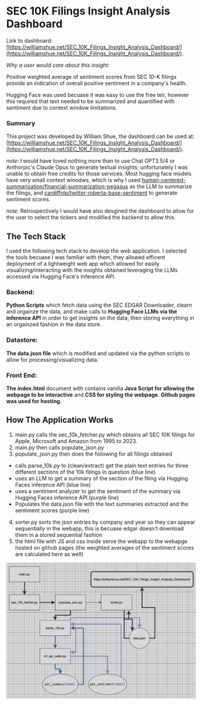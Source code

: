 # SEC 10K Filings Insight Analysis Dashboard

Link to dashboard: [https://williamshue.net/SEC_10K_Filings_Insight_Analysis_Dashboard/](https://williamshue.net/SEC_10K_Filings_Insight_Analysis_Dashboard/).

*Why a user would care about this insight:* 

Positive weighted average of sentiment scores from SEC 10-K filings provide an indication of overall positive sentiment in a company's health.

Hugging Face was used becuase it was easy to use the free teir, however this required that text needed to be summarized and quantified with sentiment due to context window limitations. 

### Summary

This project was developed by William Shue, the dashboard can be used at: [https://williamshue.net/SEC_10K_Filings_Insight_Analysis_Dashboard/](https://williamshue.net/SEC_10K_Filings_Insight_Analysis_Dashboard/).

*note*: I would have loved nothing more than to use Chat GPT3.5/4 or Anthorpic's Claude Opus to generate textual insights; unfortunately I was unable to obtain free credits for those services. Most hugging face models have very small context winodws, which is why I used [human-centered-summarization/financial-summarization-pegasus](https://huggingface.co/human-centered-summarization/financial-summarization-pegasus) as the LLM to summarize the filings, and [cardiffnlp/twitter-roberta-base-sentiment](https://huggingface.co/cardiffnlp/twitter-roberta-base-sentiment) to generate sentiment scores.

*note*: Retrospectively I would have also desgined the dashboard to allow for the user to select the tickers and modified the backend to allow this.

## The Tech Stack 
I used the following tech stack to develop the web application. I selected the tools becuase I was familiar with them, they allowed efficent deployment of a lightweight web app which allowed for easily visualizing/interacting with the insights obtained leveraging the LLMs accessed via Hugging Face's Inference API.

### Backend:
**Python Scripts** which fetch data using the SEC EDGAR Downloader, clearn and orgainze the data, and make calls to **Hugging Face LLMs via the inference API** in order to get insights on the data; then storing everything in an orgainzed fashion in the data store.

### Datastore:
**The data.json file** which is modified and updated via the python scripts to allow for processing/visualizing data.

### Front End: 
**The index.html** document with contains vanilla **Java Script for allowing the webpage to be interactive** and **CSS for styling the webpage**. **Github pages was used for hosting**.

## How The Application Works

1. main.py calls the sec_10k_fetcher.py which obtains all SEC 10K filings for Apple, Microsoft and Amazon from 1995 to 2023.
2. main.py then calls populate_json.py 
3. populate_json.py then does the following for all filings obtained
- calls parse_10k.py to (clean/extract) get the plain text entries for three different sections of the 10k filings in question (blue line)
- uses an LLM to get a summary of the section of the filing via Hugging Faces inference API (blue line)
- uses a sentiment analyzer to get the sentiment of the summary via Hugging Faces inference API (purple line)
- Populates the data.json file with the text summaries extracted and the sentiment scores (purple line)
4. sorter.py sorts the json entries by company and year so they can appear sequentially in the webapp, this is becuase edgar doesn't download them in a stored sequential fashion
5. the html file with JS and css inside serve the webapp to the webapge hosted on github pages (the weighted averages of the sentiment scores are calculated here as well)

![Alt Text](flow.png)





